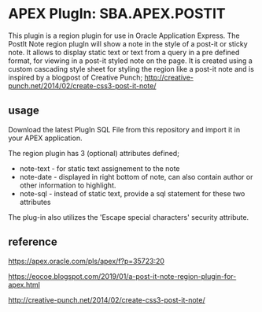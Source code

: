 APEX PlugIn: SBA.APEX.POSTIT
============================

This plugin is a region plugin for use in Oracle Application Express. The PostIt Note region plugIn will show a note in the style of a post-it or sticky note. It allows to display static text or text from a query in a pre defined format, for viewing in a post-it styled note on the page. It is created using a custom cascading style sheet for styling the region like a post-it note and is inspired by a blogpost of Creative Punch; http://creative-punch.net/2014/02/create-css3-post-it-note/

## usage
Download the latest PlugIn SQL File from this repository and import it in your APEX application.

The region plugin has 3 (optional) attributes defined;
 * note-text - for static text assignement to the note 
 * note-date - displayed in right bottom of note, can also contain author or other information to highlight.
 * note-sql  - instead of static text, provide a sql statement for these two attributes 

The plug-in also utilizes the 'Escape special characters' security attribute.

## reference

https://apex.oracle.com/pls/apex/f?p=35723:20

https://eocoe.blogspot.com/2019/01/a-post-it-note-region-plugin-for-apex.html

http://creative-punch.net/2014/02/create-css3-post-it-note/

